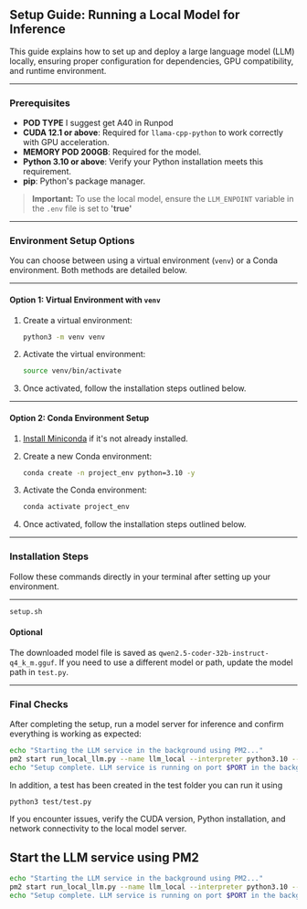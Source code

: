 ## **Setup Guide: Running a Local Model for Inference**

This guide explains how to set up and deploy a large language model (LLM) locally, ensuring proper configuration for
dependencies, GPU compatibility, and runtime environment.

---

### **Prerequisites**

- **POD TYPE** I suggest get A40 in Runpod
- **CUDA 12.1 or above**: Required for `llama-cpp-python` to work correctly with GPU acceleration.
- **MEMORY POD 200GB**: Required for the model.
- **Python 3.10 or above**: Verify your Python installation meets this requirement.
- **pip**: Python's package manager.

> **Important:** To use the local model, ensure the `LLM_ENPOINT` variable in the `.env` file is set to
> **'true'**

---

### **Environment Setup Options**

You can choose between using a virtual environment (`venv`) or a Conda environment. Both methods are detailed below.

---

#### **Option 1: Virtual Environment with `venv`**

1. Create a virtual environment:

   ```bash
   python3 -m venv venv
   ```

2. Activate the virtual environment:

   ```bash
   source venv/bin/activate
   ```

3. Once activated, follow the installation steps outlined below.

---

#### **Option 2: Conda Environment Setup**

1. [Install Miniconda](https://docs.conda.io/en/latest/miniconda.html) if it's not already installed.

2. Create a new Conda environment:

   ```bash
   conda create -n project_env python=3.10 -y
   ```

3. Activate the Conda environment:

   ```bash
   conda activate project_env
   ```

4. Once activated, follow the installation steps outlined below.

---

### **Installation Steps**

Follow these commands directly in your terminal after setting up your environment.

---
```bash
setup.sh
```

#### **Optional**

The downloaded model file is saved as `qwen2.5-coder-32b-instruct-q4_k_m.gguf`. If you need to use a different model or
path, update the model path in `test.py`.

---

### **Final Checks**

After completing the setup, run a model server for inference and confirm everything is working as expected:
```bash
echo "Starting the LLM service in the background using PM2..."
pm2 start run_local_llm.py --name llm_local --interpreter python3.10 -- --port $PORT
echo "Setup complete. LLM service is running on port $PORT in the background."
```

In addition, a test has been created in the test folder you can run it using

```bash
python3 test/test.py
```

If you encounter issues, verify the CUDA version, Python installation, and network connectivity to the local model
server.


## Start the LLM service using PM2
```bash
echo "Starting the LLM service in the background using PM2..."
pm2 start run_local_llm.py --name llm_local --interpreter python3.10 -- --port $PORT
echo "Setup complete. LLM service is running on port $PORT in the background."
```